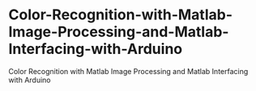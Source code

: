 # Color-Recognition-with-Matlab-Image-Processing-and-Matlab-Interfacing-with-Arduino
Color Recognition with Matlab Image Processing and Matlab Interfacing with Arduino
